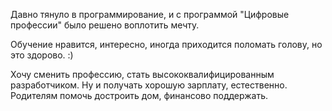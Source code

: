 Давно тянуло в программирование, и с программой "Цифровые профессии" было решено воплотить мечту. 

Обучение нравится, интересно, иногда приходится поломать голову, но это здорово. :)

Хочу сменить профессию, стать высококвалифицированным разработчиком. Ну и получать хорошую зарплату, естественно. Родителям помочь достроить дом, финансово поддержать. 